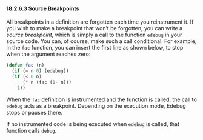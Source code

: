 

#### 18.2.6.3 Source Breakpoints

All breakpoints in a definition are forgotten each time you reinstrument it. If you wish to make a breakpoint that won’t be forgotten, you can write a *source breakpoint*, which is simply a call to the function `edebug` in your source code. You can, of course, make such a call conditional. For example, in the `fac` function, you can insert the first line as shown below, to stop when the argument reaches zero:

```lisp
(defun fac (n)
  (if (= n 0) (edebug))
  (if (< 0 n)
      (* n (fac (1- n)))
    1))
```

When the `fac` definition is instrumented and the function is called, the call to `edebug` acts as a breakpoint. Depending on the execution mode, Edebug stops or pauses there.

If no instrumented code is being executed when `edebug` is called, that function calls `debug`.
